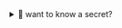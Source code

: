 <details>
  <summary>💌 want to know a secret?</summary>
  i’m working on a pink terminal theme right now.
</details>




